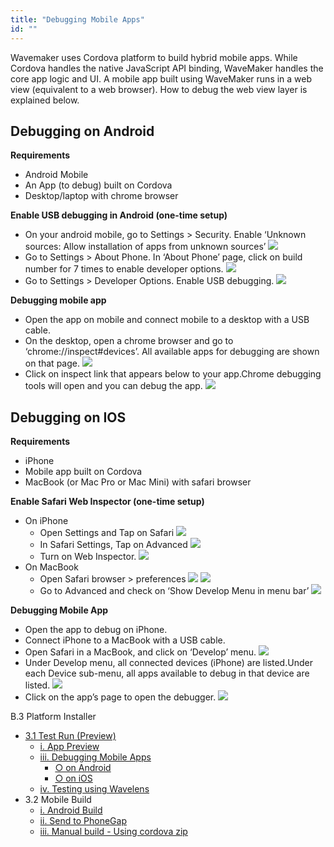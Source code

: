 ```yaml
---
title: "Debugging Mobile Apps"
id: ""
---
```


Wavemaker uses Cordova platform to build hybrid mobile apps. While Cordova handles the native JavaScript API binding, WaveMaker handles the core app logic and UI. A mobile app built using WaveMaker runs in a web view (equivalent to a web browser). How to debug the web view layer is explained below.

## Debugging on Android

**Requirements**

- Android Mobile
- An App (to debug) built on Cordova
- Desktop/laptop with chrome browser

**Enable USB debugging in Android (one-time setup)**

- On your android mobile, go to Settings > Security. Enable ‘Unknown sources: Allow installation of apps from unknown sources’ [![](/learn/assets/debug_andoid_1.png)](/learn/assets/debug_andoid_1.png)
- Go to Settings > About Phone. In ‘About Phone’ page, click on build number for 7 times to enable developer options. [![](/learn/assets/debug_andoid_2.png)](/learn/assets/debug_andoid_2.png)
- Go to Settings > Developer Options. Enable USB debugging. [![](/learn/assets/debug_andoid_3.png)](/learn/assets/debug_andoid_3.png)

**Debugging mobile app**

- Open the app on mobile and connect mobile to a desktop with a USB cable.
- On the desktop, open a chrome browser and go to ‘chrome://inspect#devices’. All available apps for debugging are shown on that page. [![](/learn/assets/debug_andoid_4.png)](/learn/assets/debug_andoid_4.png)
- Click on inspect link that appears below to your app.Chrome debugging tools will open and you can debug the app. [![](/learn/assets/debug_andoid_5.png)](/learn/assets/debug_andoid_5.png)

## Debugging on IOS

**Requirements**

- iPhone
- Mobile app built on Cordova
- MacBook (or Mac Pro or Mac Mini) with safari browser

**Enable Safari Web Inspector (one-time setup)**

- On iPhone
    - Open Settings and Tap on Safari [![](/learn/assets/debug_ios_1.png)](/learn/assets/debug_ios_1.png)
    - In Safari Settings, Tap on Advanced [![](/learn/assets/debug_ios_2.png)](/learn/assets/debug_ios_2.png)
    - Turn on Web Inspector. [![](/learn/assets/debug_ios_3.png)](/learn/assets/debug_ios_3.png)
- On MacBook
    - Open Safari browser > preferences [![](/learn/assets/debug_ios_4.png)](/learn/assets/debug_ios_4.png) [![](/learn/assets/debug_ios_5.png)](/learn/assets/debug_ios_5.png)
    - Go to Advanced and check on ‘Show Develop Menu in menu bar’ [![](/learn/assets/debug_ios_6.png)](/learn/assets/debug_ios_6.png)

**Debugging Mobile App**

- Open the app to debug on iPhone.
- Connect iPhone to a MacBook with a USB cable.
- Open Safari in a MacBook, and click on ‘Develop’ menu. [![](/learn/assets/debug_ios_7.png)](/learn/assets/debug_ios_7.png)
- Under Develop menu, all connected devices (iPhone) are listed.Under each Device sub-menu, all apps available to debug in that device are listed. [![](/learn/assets/debug_ios_8.png)](/learn/assets/debug_ios_8.png)
- Click on the app’s page to open the debugger. [![](/learn/assets/debug_ios_9.png)](/learn/assets/debug_ios_9.png)

B.3 Platform Installer

- [3.1 Test Run (Preview)](#)
    - [i. App Preview](/learn/hybrid-mobile/test-run/#preview)
    - [iii. Debugging Mobile Apps](#)
        - [○ on Android](#android)
        - [○ on iOS](#ios)
    - [iv. Testing using Wavelens](/learn/hybrid-mobile/testing-hybrid-mobile-apps-using-wavelens/)
- 3.2 Mobile Build
    - [i. Android Build](/learn/hybrid-mobile/mobile-build/#android)
    - [ii. Send to PhoneGap](/learn/hybrid-mobile/mobile-build-phonegap/#phonegap)
    - [iii. Manual build - Using cordova zip](/learn/hybrid-mobile/mobile-build-manual/#manual)
